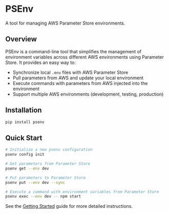 # PSEnv

A tool for managing AWS Parameter Store environments.

## Overview

PSEnv is a command-line tool that simplifies the management of environment variables across different AWS environments using Parameter Store. It provides an easy way to:

- Synchronize local `.env` files with AWS Parameter Store
- Pull parameters from AWS and update your local environment
- Execute commands with parameters from AWS injected into the environment
- Support multiple AWS environments (development, testing, production)

## Installation

```bash
pip install psenv
```

## Quick Start

```bash
# Initialize a new psenv configuration
psenv config init

# Get parameters from Parameter Store
psenv get --env dev

# Put parameters to Parameter Store
psenv put --env dev --sync

# Execute a command with environment variables from Parameter Store
psenv exec --env dev -- npm start
```

See the [Getting Started](getting-started.md) guide for more detailed instructions.

